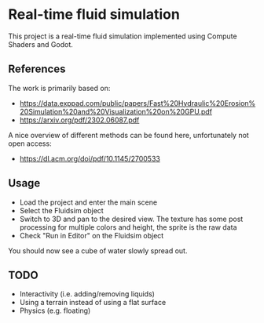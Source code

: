 # Real-time fluid simulation
This project is a real-time fluid simulation implemented using Compute Shaders and Godot.

## References
The work is primarily based on:
- https://data.exppad.com/public/papers/Fast%20Hydraulic%20Erosion%20Simulation%20and%20Visualization%20on%20GPU.pdf
- https://arxiv.org/pdf/2302.06087.pdf

A nice overview of different methods can be found here, unfortunately not open access:
- https://dl.acm.org/doi/pdf/10.1145/2700533

## Usage
- Load the project and enter the main scene
- Select the Fluidsim object
- Switch to 3D and pan to the desired view. The texture has some post processing for multiple colors and height, the sprite is the raw data
- Check "Run in Editor" on the Fluidsim object

You should now see a cube of water slowly spread out.

## TODO
- Interactivity (i.e. adding/removing liquids)
- Using a terrain instead of using a flat surface
- Physics (e.g. floating)
